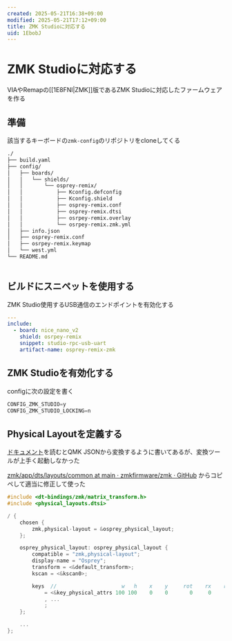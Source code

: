 ```yaml
---
created: 2025-05-21T16:38+09:00
modified: 2025-05-21T17:12+09:00
title: ZMK Studioに対応する
uid: 1EbobJ
---
```


# ZMK Studioに対応する

VIAやRemapの[[1E8FNl|ZMK]]版であるZMK Studioに対応したファームウェアを作る

## 準備

該当するキーボードの`zmk-config`のリポジトリをcloneしてくる

```zsh title="tree"
./
├── build.yaml
├── config/
│   ├── boards/
│   │   └── shields/
│   │       └── osprey-remix/
│   │           ├── Kconfig.defconfig
│   │           ├── Kconfig.shield
│   │           ├── osprey-remix.conf
│   │           ├── osprey-remix.dtsi
│   │           ├── osrpey-remix.overlay
│   │           └── osrpey-remix.zmk.yml
│   ├── info.json
│   ├── osprey-remix.conf
│   ├── osrpey-remix.keymap
│   └── west.yml
└── README.md
        
```

## ビルドにスニペットを使用する

ZMK Studio使用するUSB通信のエンドポイントを有効化する

```yaml title="build.yaml" {5}
---
include:
  - board: nice_nano_v2
    shield: osrpey-remix
    snippet: studio-rpc-usb-uart
    artifact-name: osprey-remix-zmk
```

## ZMK Studioを有効化する

configに次の設定を書く

```c title="config/osprey-remix.conf"
CONFIG_ZMK_STUDIO=y
CONFIG_ZMK_STUDIO_LOCKING=n
```

## Physical Layoutを定義する

[ドキュメント](https://zmk.dev/docs/development/hardware-integration/physical-layouts#optional-keys-property)を読むとQMK JSONから変換するように書いてあるが、変換ツールが上手く起動しなかった

[zmk/app/dts/layouts/common at main · zmkfirmware/zmk · GitHub](https://github.com/zmkfirmware/zmk/tree/main/app/dts/layouts/common)
からコピペして適当に修正して使った

```c title="config/boards/shields/osprey-remix/osprey-remix.dtsi"
#include <dt-bindings/zmk/matrix_transform.h>
#include <physical_layouts.dtsi>

/ {
    chosen {
        zmk,physical-layout = &osprey_physical_layout;
    };

    osprey_physical_layout: osprey_physical_layout {
        compatible = "zmk,physical-layout";
        display-name = "Osprey";
        transform = <&default_transform>;
        kscan = <&kscan0>;

        keys  //                     w   h    x    y     rot    rx    ry
            = <&key_physical_attrs 100 100    0    0       0     0     0>
            , ...
            ;
    };

    ...
};

```